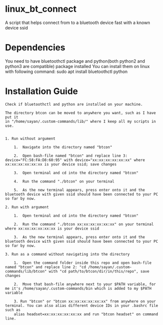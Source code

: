 # linux_bt_connect
A script that helps connect from to a bluetooth device fast with a known device ssid

# Dependencies
You need to have bluetoothctl package and python(both python2 and python3 are compatible) package installed 
You can install them on linux with following command:
	sudo apt install bluetoothctl python

# Installation Guide

	Check if bluetoothctl and python are installed on your machine.

	The directory btcon can be moved to anywhere you want, such as I have put it
	in "/home/sayan/.custom-commands/lib/" where I keep all my scripts in use.


	1. Run without argument

		1. 	Navigate into the directory named "btcon"

		2. 	Open bash-file named "btcon" and replace line 3: device="FC:58:FA:D8:60:95" with device="xx:xx:xx:xx:xx:xx" where xx:xx:xx:xx:xx:xx is your device ssid; save changes

		3.	Open terminal and cd into the directory named "btcon"

		4. 	Run the command "./btcon" on your terminal

		5. 	As the new terminal appears, press enter onto it and the bluetooth device with given ssid should have been connected to your PC so far by now.

	2. Run with argument

		1.	Open terminal and cd into the directory named "btcon"

		2. 	Run the command "./btcon xx:xx:xx:xx:xx:xx" on your terminal where xx:xx:xx:xx:xx:xx is your device ssid 

		3. 	As the new terminal appears, press enter onto it and the bluetooth device with given ssid should have been connected to your PC so far by now.

	3. Run as a command without navigating into the directory

		1.	Open the command folder inside this repo and open bash-file named "btcon" and replace line 2: "cd /home/sayan/.custom-commands/lib/btcon" with "cd path/to/btcon/dir/in/this/repo", save changes

		2. 	Move that bash-file anywhere next to your $PATH variable, for me it's /home/sayan/.custom-commands/bin which is added to my $PATH variable

		3. Run "btcon" or "btcon xx:xx:xx:xx:xx:xx" from anywhere on your terminal. You can also alias different device IDs in your .bashrc file such as 
		alias headset=xx:xx:xx:xx:xx:xx and run "btcon headset" on command line.